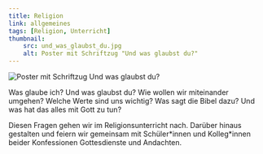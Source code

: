 ```yaml
---
title: Religion
link: allgemeines
tags: [Religion, Unterricht]
thumbnail: 
    src: und_was_glaubst_du.jpg
    alt: Poster mit Schriftzug "Und was glaubst du?"
---
```


<img src="/images/und_was_glaubst_du.jpg" alt="Poster mit Schriftzug Und was glaubst du?"> </img>
<p>Was glaube ich? Und was glaubst du? Wie wollen wir miteinander umgehen? Welche Werte sind uns wichtig? Was sagt die Bibel dazu? Und was hat das alles mit Gott zu tun?</p>
<p>Diesen Fragen gehen wir im Religionsunterricht nach. Darüber hinaus gestalten und feiern wir gemeinsam mit Schüler*innen und Kolleg*innen beider Konfessionen Gottesdienste und Andachten.</p>
